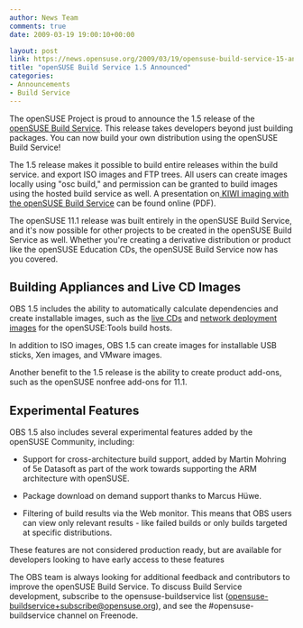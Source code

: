 ```yaml
---
author: News Team
comments: true
date: 2009-03-19 19:00:10+00:00

layout: post
link: https://news.opensuse.org/2009/03/19/opensuse-build-service-15-announced/
title: "openSUSE Build Service 1.5 Announced"
categories:
- Announcements
- Build Service
---
```

The openSUSE Project is proud to announce the 1.5 release of the [openSUSE Build Service](http://en.opensuse.org/Build_Service). This release takes developers beyond just building packages. You can now build your own distribution using the openSUSE Build Service!

The 1.5 release makes it possible to build entire releases within the build service. and export ISO images and FTP trees. All users can create images locally using "osc build," and permission can be granted to build images using the hosted build service as well. A presentation on[ KIWI imaging with the openSUSE Build Service](http://files.opensuse.org/opensuse/en/b/be/OBS-Imageing.pdf) can be found online (PDF).

The openSUSE 11.1 release was built entirely in the openSUSE Build Service, and it's now possible for other projects to be created in the openSUSE Build Service as well. Whether you're creating a derivative distribution or product like the openSUSE Education CDs, the openSUSE Build Service now has you covered.


## Building Appliances and Live CD Images


OBS 1.5 includes the ability to automatically calculate dependencies and create installable images, such as the [live CDs](https://build.opensuse.org/project/show?project=KDE:Medias) and [network deployment images](http://is.gd/o3Zu) for the openSUSE:Tools build hosts.

In addition to ISO images, OBS 1.5 can create images for installable USB sticks, Xen images, and VMware images.

Another benefit to the 1.5 release is the ability to create product add-ons, such as the openSUSE nonfree add-ons for 11.1.


## Experimental Features


OBS 1.5 also includes several experimental features added by the openSUSE Community, including:

* Support for cross-architecture build support, added by Martin Mohring of 5e Datasoft as part of the work towards supporting the ARM architecture with openSUSE.

* Package download on demand support thanks to Marcus Hüwe.

* Filtering of build results via the Web monitor. This means that OBS users can view only relevant results - like failed builds or only builds targeted at specific distributions.

These features are not considered production ready, but are available for developers looking to have early access to these features

The OBS team is always looking for additional feedback and contributors to improve the openSUSE Build Service. To discuss Build Service development, subscribe to the opensuse-buildservice list ([opensuse-buildservice+subscribe@opensuse.org](mailto:opensuse-buildservice+subscribe@opensuse.org)), and see the #opensuse-buildservice channel on Freenode.		
